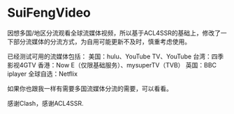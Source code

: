 # SuiFengVideo

因想多国/地区分流观看全球流媒体视频，所以基于ACL4SSR的基础上，修改了一下部分流媒体的分流方式，为自用可能更新不及时，慎重考虑使用。

已经测试可用的流媒体包括：
美国：hulu、YouTube TV、YouTube
台湾：四季影视4GTV
香港：Now E（仅限基础服务）、mysuperTV（TVB）
英国：BBC iplayer
全球自选：Netflix

如果你也跟我一样有需要多国流媒体分流的需要，可以看看。

感谢Clash，感谢ACL4SSR.
